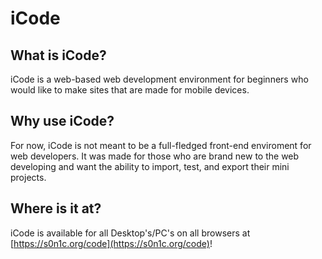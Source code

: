 # iCode

## What is iCode?
iCode is a web-based web development environment for beginners who would like to make sites that are made for mobile devices.

## Why use iCode?
For now, iCode is not meant to be a full-fledged front-end enviroment for web developers. It was made for those who are brand new to the web developing and want the ability to import, test, and export their mini projects.

## Where is it at?
iCode is available for all Desktop's/PC's on all browsers at [https://s0n1c.org/code](https://s0n1c.org/code)!